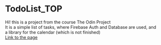 # TodoList_TOP
Hi! this is a project from the course The Odin Project    
It is a simple list of tasks, where Firebase Auth and Database are used, and a library for the calendar (which is not finished)   
[Link to the page](https://alexsrebernic.github.io/TodoList_TOP/)
